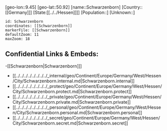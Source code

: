 ﻿---
location: [50.92,9.45]
mapzoom: [7,12] 
mapmarker: city 
type: City
tags:
- geo/City


SpocWebEntityId: 34100
isDeleted: false
confidential: public

---
[geo-lon::9.45]
[geo-lat::50.92]
[name::Schwarzenborn]
[Country::[[Germany]]]
[State:[[../../Hessen]]]]
[Population::]
[Unknown::]


```leaflet
id: Schwarzenborn
coordinates: [[Schwarzenborn]]
markerFile: [[Schwarzenborn]]
defaultZoom: 11 
maxZoom: 18
```


## Confidential Links & Embeds: 
-[[Schwarzenborn|Schwarzenborn]]] 
- [[../../../../../../../../_internal/geo/Continent/Europe/Germany/West/Hessen/City/Schwarzenborn.internal.md|Schwarzenborn.internal]] 
- [[../../../../../../../../_protect/geo/Continent/Europe/Germany/West/Hessen/City/Schwarzenborn.protect.md|Schwarzenborn.protect]] 
- [[../../../../../../../../_private/geo/Continent/Europe/Germany/West/Hessen/City/Schwarzenborn.private.md|Schwarzenborn.private]] 
- [[../../../../../../../../_personal/geo/Continent/Europe/Germany/West/Hessen/City/Schwarzenborn.personal.md|Schwarzenborn.personal]] 
- [[../../../../../../../../_secret/geo/Continent/Europe/Germany/West/Hessen/City/Schwarzenborn.secret.md|Schwarzenborn.secret]] 
